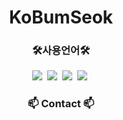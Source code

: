 <h1 align="center"> KoBumSeok</h1>

<h3 align="center">🛠사용언어🛠</h3>
<div align="center">
<img src="https://img.shields.io/badge/HTML5-E34F26?style=flat-square&logo=HTML5&logoColor=white"/>&nbsp;
<img src="https://img.shields.io/badge/CSS3-1572B6?style=flat-square&logo=CSS3&logoColor=white"/>&nbsp;
<img src="https://img.shields.io/badge/Uipath-FA4616?style=flat-square&logo=Uipath&logoColor=white"/>&nbsp;
<img src="https://img.shields.io/badge/github-181717?style=for-the-badge&logo=github&logoColor=white" />&nbsp;
</div>

<h3 align="center">📫 Contact 📫</h3>
